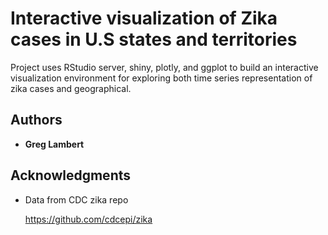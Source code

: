 # Interactive visualization of Zika cases in U.S states and territories

Project uses RStudio server, shiny, plotly, and ggplot to build an interactive visualization environment for exploring both time series representation of zika cases and geographical.

## Authors

* **Greg Lambert**

## Acknowledgments

* Data from CDC zika repo

  https://github.com/cdcepi/zika
